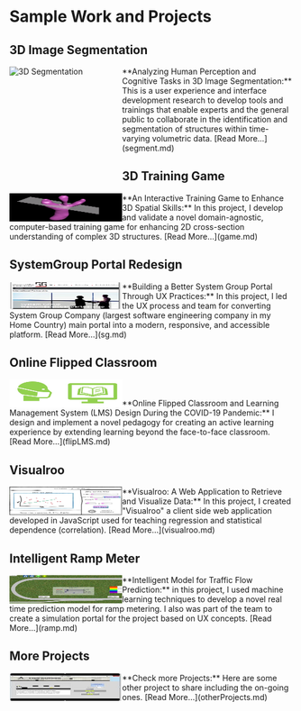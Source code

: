 Sample Work and Projects
============
3D Image Segmentation
-------
<p><a href="segment.md">
         <img src="images/3D/07.gif" alt="3D Segmentation" width="200" height="200" align="left" title="3D Image Segmentation"> </a>
**Analyzing Human Perception and Cognitive Tasks in 3D Image Segmentation:** This is a user experience and interface development research to develop tools and trainings that enable experts and the general public to collaborate in the identification and segmentation of structures within time-varying volumetric data. [Read More…](segment.md)
</p>

3D Training Game
-------
<p><a href="game.md">
         <img src="images/07_Catcus_O.gif" alt="Train Game" width="200" height="50" align="left" title="3D Training Game"> </a>
**An Interactive Training Game to Enhance 3D Spatial Skills:** In this project, I develop and validate a novel domain-agnostic, computer-based training game for enhancing 2D cross-section understanding of complex 3D structures. [Read More…](game.md)
</p>

SystemGroup Portal Redesign
-------
<p><a href="sg.md">
         <img src="images/SG/05.jpg" alt="SG" width="200" height="50" align="left" title="SystemGroup Website"> </a>
**Building a Better System Group Portal Through UX Practices:** In this project, I led the UX process and team for converting System Group Company (largest software engineering company in my Home Country) main portal into a modern, responsive, and accessible platform.  [Read More…](sg.md)
</p>

Online Flipped Classroom
-------
<p><a href="flipLMS.md">
         <img src="images/Flip/00.jpg" alt="Flipped Class" width="200" height="50" align="left" title="Flipped Class"> </a>
<br><br>**Online Flipped Classroom and Learning Management System (LMS) Design During the COVID-19 Pandemic:** I design and implement a novel pedagogy for creating an active learning experience by extending learning beyond the face-to-face classroom. [Read More…](flipLMS.md)
</p>

Visualroo
-------
<p><a href="Visualroo.md">
         <img src="images/Visualroo/00.jpg" alt="Visualroo" width="200" height="50" align="left" title="Visualroo"> </a>
**Visualroo: A Web Application to Retrieve and Visualize Data:** In this project, I created "Visualroo" a client side web application developed in JavaScript used for teaching regression and statistical dependence (correlation). [Read More…](visualroo.md)
</p>

Intelligent Ramp Meter
-------
<p><a href="ramp.md">
         <img src="images/ramp/01.jpg" alt="ramp" width="200" height="50" align="left" title="Ramp and Machine Learning"> </a>
**Intelligent Model for Traffic Flow Prediction:** in this project, I used machine learning techniques to develop a novel real time prediction model for ramp metering. I also was part of the team to create a simulation portal for the project based on UX concepts. [Read More…](ramp.md)
</p>

More Projects
-------
<p><a href="otherProjects.md">
         <img src="images/LineRuner.jpg" alt="other" width="200" height="50" align="left" title="other"> </a>
**Check more Projects:** Here are some other project to share including the on-going ones. [Read More…](otherProjects.md)
</p>